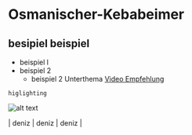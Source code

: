 # Osmanischer-Kebabeimer
## besipiel beispiel
- beispiel l
- beispiel 2
  - beispiel 2 Unterthema
[Video Empfehlung](https://www.youtube.com/watch?v=eJojC3lSkwg)

`higlighting`

![alt text](http://picsum.photo/400/400)


| deniz | deniz | deniz |
